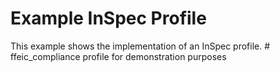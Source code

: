 # Example InSpec Profile

This example shows the implementation of an InSpec profile.
#   f f e i c _ c o m p l i a n c e   p r o f i l e   f o r   d e m o n s t r a t i o n   p u r p o s e s  
 